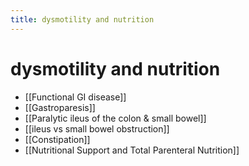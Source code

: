 ```yaml
---
title: dysmotility and nutrition
---
```


# dysmotility and nutrition

- [[Functional GI disease]]
- [[Gastroparesis]]
- [[Paralytic ileus of the colon & small bowel]]
- [[ileus vs small bowel obstruction]]
- [[Constipation]]
- [[Nutritional Support and Total Parenteral Nutrition]]
